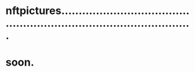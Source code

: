 # nftpictures...........................................................................................
# soon.
